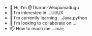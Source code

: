 - 👋 Hi, I’m @Tharun-Velupumadugu
- 👀 I’m interested in ...UI/UX
- 🌱 I’m currently learning ...Java,python
- 💞️ I’m looking to collaborate on ...
- 📫 How to reach me ...mai;

<!---
Tharun-Velupumadugu/Tharun-Velupumadugu is a ✨ special ✨ repository because its `README.md` (this file) appears on your GitHub profile.
You can click the Preview link to take a look at your changes.
--->
